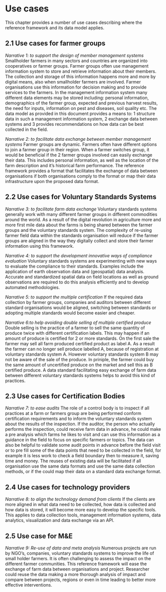 Use cases
=========

This chapter provides a number of use cases describing where the reference framework and its data model applies.

## 2.1 Use cases for farmer groups

*Narrative 1: to support the design of member management systems*
Smallholder farmers in many sectors and countries are organized into cooperatives or farmer groups. Farmer groups often use management information system to store and retrieve information about their members. The collection and storage of this information happens more and more by digital means, also when smallholder farmers are involved. Farmer organisations use this information for decision making and to provide services to the farmers. In the management information system many different data elements may be stored including: personal information, demographics of the farmer group, expected and previous harvest results, the need for inputs, information on pest and diseases, soil quality etc. The data model as provided in this document provides a means to: 1 structure data in such a management information system, 2 exchange data between systems and 3 provides recommendations on how data can be best collected in the field.

*Narrative 2: to facilitate data exchange between member management systems* 
Farmer groups are dynamic. Farmers often have different options to join a farmer group in their region. When a farmer switches group, it would be beneficial if the 2 farmer groups involved can easily exchange their data. This includes personal information, as well as the location of the farm description and it’s historical farm performance. The reference framework provides a format that facilitates the exchange of data between organisations if both organisations comply to the format or map their data infrastructure upon the proposed data format.

## 2.2 Use cases for Voluntary Standards Systems

*Narrative 3: to facilitate farm data exchange* 
Voluntary standards systems generally work with many different farmer groups in different commodities around the world. As a result of the digital revolution in agriculture more and more first mile data about the farms is being shared between the farmer groups and the voluntary standards system. The complexity of re-using farmer field data within the standards organisation will reduce if the farmer groups are aligned in the way they digitally collect and store their farmer information using this framework. 

*Narrative 4: to support the development innovative ways of compliance evaluation*
Voluntary standards systems are experimenting with new ways to evaluate the compliance to their standards. Examples include the application of earth observation data and (geospatial) data analysis. Accurate and standardized spatial data on field locations as well as ground observations are required to do this analysis efficiently and to develop automated methodologies.

*Narrative 5: to support the multiple certification*
If the required data collection by farmer groups, companies and auditors between different standard organisations would be aligned, switching between standards or adopting multiple standards would become easier and cheaper.

*Narrative 6:to help avoiding double selling of multiple certified produce* 
Double selling is the practice of a farmer to sell the same quantity of produce twice with different certification labels. This may happen if an amount of produce is certified for 2 or more standards. On the first sale the farmer may sell all farm produced certified product as label A. As a result the farmer can no longer sell produce labelled A, because of registration at voluntary standards system A. However voluntary standards system B may not be aware of the sale of the produce. In priniple, the farmer could buy the same amount of uncertified produce on the market and sell this as B certified produce. A data standard facilitating easy exchange of farm data between different voluntary standards systems helps to avoid this kind of practices.

## 2.3 Use cases for Certification Bodies

*Narrative 7: to ease audits*
The role of a control body is to inspect if all practices at a farm or farmers group are being performed conform certification requirements and to inform the voluntary standards system about the results of the inspection. If the auditor, the person who actually performs the inspection, could receive farm data in advance, he could make a pre analysis which farms he likes to visit and can use this information as a guidance in the field to focus on specific farmers or topics. The data can also be helpful to validate some audit points in advance before the field visit or to pre fill some of the data points that need to be collected in the field, for example it is less work to check a field boundary then to measure it, saving time and money. The reuses of existing data will be facilitated if all organisation use the same data formats and use the same data collection methods, or if the could map their data on a standard data exchange format.

## 2.4 Use cases for technology providers

*Narrative 8: to align the technology demand from clients*
If the clients are more aligned in what data need to be collected, how data is collected and how data is stored, it will become more easy to develop the specific tools. This applies to data collection tools, management information systems, data analytics, visualization and data exchange via an API.

## 2.5 Use case for M&E

*Narrative 9: Re-use of data and meta analysis*
Numerous projects are run by NGO’s, companies, voluntary standards systems to improve the life of small holder farmers. It is often challenging to assess the impact on the different farmer communities. This reference framework will ease the exchange of farm data between organisations and project. Researcher could reuse the data making a more thorough analysis of impact and compare between projects, regions or even in time leading to better more effective interventions.
